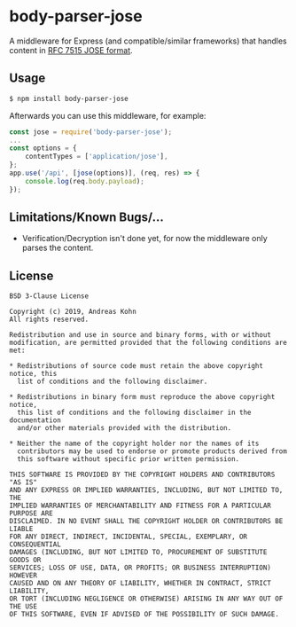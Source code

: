 # body-parser-jose

A middleware for Express (and compatible/similar frameworks) that handles content in [RFC 7515 JOSE format](https://tools.ietf.org/html/rfc7515).

## Usage

```sh
$ npm install body-parser-jose
```

Afterwards you can use this middleware, for example:

```js
const jose = require('body-parser-jose');
...
const options = {
    contentTypes = ['application/jose'],
};
app.use('/api', [jose(options)], (req, res) => {
    console.log(req.body.payload);
});
```

## Limitations/Known Bugs/...

* Verification/Decryption isn't done yet, for now the middleware only parses the content.

## License

~~~~
BSD 3-Clause License

Copyright (c) 2019, Andreas Kohn
All rights reserved.

Redistribution and use in source and binary forms, with or without
modification, are permitted provided that the following conditions are met:

* Redistributions of source code must retain the above copyright notice, this
  list of conditions and the following disclaimer.

* Redistributions in binary form must reproduce the above copyright notice,
  this list of conditions and the following disclaimer in the documentation
  and/or other materials provided with the distribution.

* Neither the name of the copyright holder nor the names of its
  contributors may be used to endorse or promote products derived from
  this software without specific prior written permission.

THIS SOFTWARE IS PROVIDED BY THE COPYRIGHT HOLDERS AND CONTRIBUTORS "AS IS"
AND ANY EXPRESS OR IMPLIED WARRANTIES, INCLUDING, BUT NOT LIMITED TO, THE
IMPLIED WARRANTIES OF MERCHANTABILITY AND FITNESS FOR A PARTICULAR PURPOSE ARE
DISCLAIMED. IN NO EVENT SHALL THE COPYRIGHT HOLDER OR CONTRIBUTORS BE LIABLE
FOR ANY DIRECT, INDIRECT, INCIDENTAL, SPECIAL, EXEMPLARY, OR CONSEQUENTIAL
DAMAGES (INCLUDING, BUT NOT LIMITED TO, PROCUREMENT OF SUBSTITUTE GOODS OR
SERVICES; LOSS OF USE, DATA, OR PROFITS; OR BUSINESS INTERRUPTION) HOWEVER
CAUSED AND ON ANY THEORY OF LIABILITY, WHETHER IN CONTRACT, STRICT LIABILITY,
OR TORT (INCLUDING NEGLIGENCE OR OTHERWISE) ARISING IN ANY WAY OUT OF THE USE
OF THIS SOFTWARE, EVEN IF ADVISED OF THE POSSIBILITY OF SUCH DAMAGE.
~~~~
